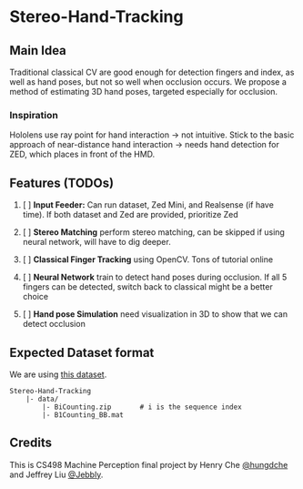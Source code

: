 # Stereo-Hand-Tracking

## Main Idea

Traditional classical CV are good enough for detection fingers and index, as well as hand poses, but not so well when occlusion occurs. We propose a method of estimating 3D hand poses, targeted especially for occlusion.

### Inspiration

Hololens use ray point for hand interaction -> not intuitive. Stick to the basic approach of near-distance hand interaction -> needs hand detection for ZED, which places in front of the HMD.

## Features (TODOs)

1. [ ] **Input Feeder:** Can run dataset, Zed Mini, and Realsense (if have time). If both dataset and Zed are provided, prioritize Zed

2. [ ] **Stereo Matching** perform stereo matching, can be skipped if using neural network, will have to dig deeper.

3. [ ] **Classical Finger Tracking** using OpenCV. Tons of tutorial online

4. [ ] **Neural Network** train to detect hand poses during occlusion. If all 5 fingers can be detected, switch back to classical might be a better choice

5. [ ] **Hand pose Simulation** need visualization in 3D to show that we can detect occlusion

## Expected Dataset format

We are using [this dataset](https://github.com/zhjwustc/icip17_stereo_hand_pose_dataset).

    Stereo-Hand-Tracking
        |- data/
            |- BiCounting.zip       # i is the sequence index
            |- B1Counting_BB.mat


## Credits

This is CS498 Machine Perception final project by Henry Che [@hungdche](https://github.com/hungdche) and Jeffrey Liu [@Jebbly](https://github.com/Jebbly).
